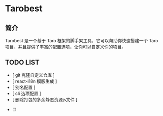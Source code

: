 # Tarobest

## 简介

Tarobest 是一个基于 Taro 框架的脚手架工具，它可以帮助你快速搭建一个 Taro 项目，并且提供了丰富的配置选项，让你可以自定义你的项目。

## TODO LIST

- [ git 克隆自定义仓库 ]
- [ react-i18n 模版生成 ]
- [ 别名配置 ]
- [ cli 选项配置 ]
- [ 删除打包的多余静态资源js文件 ]
- [ ]